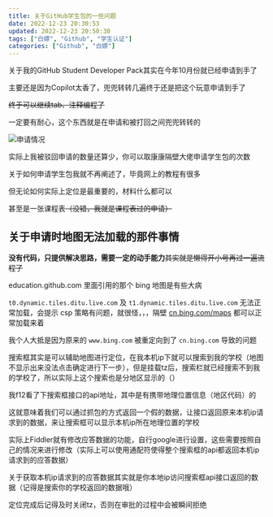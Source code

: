```yaml
---
title: 关于GitHub学生包的一些问题
date: 2022-12-23 20:30:53
updated: 2022-12-23 20:50:30
tags: ["白嫖", "Github", "学生认证"]
categories: ["Github", "白嫖"]
---
```

关于我的GitHub Student Developer Pack其实在今年10月份就已经申请到手了

主要还是因为Copilot太香了，兜兜转转几遍终于还是把这个玩意申请到手了

~~终于可以继续tab、注释编程了~~

一定要有耐心，这个东西就是在申请和被打回之间兜兜转转的

![申请情况](https://assets.tnxg.whitenuo.cn/images/article/2022/12/3bb2bd1361dc81fec124bb39421f6d0f.png)

实际上我被驳回申请的数量还算少，你可以取康康隔壁大佬申请学生包的次数

关于如何申请学生包我就不再阐述了，毕竟网上的教程有很多

但无论如何实际上定位是最重要的，材料什么都可以

甚至是一张课程表~~（没错，我就是课程表过的申请）~~

## 关于申请时地图无法加载的那件事情

**没有代码，只提供解决思路，需要一定的动手能力**~~其实就是懒得开小号再过一遍流程了~~

education.github.com 里面引用的那个 bing 地图是有些大病

`t0.dynamic.tiles.ditu.live.com` 及 `t1.dynamic.tiles.ditu.live.com` 无法正常加载，会提示 csp 策略有问题，就很怪，，，隔壁 [cn.bing.com/maps](https://cn.bing.com/maps) 都可以正常加载来着

我个人大抵是因为原来的 `www.bing.com` 被重定向到了 `cn.bing.com` 导致的问题

搜索框其实是可以辅助地图进行定位，在我本机ip下就可以搜索到我的学校（地图不显示出来没法点击确定进行下一步），但是挂载tz后，搜索栏就已经搜索不到我的学校了，所以实际上这个搜索也是分地区显示的（）

我f12看了下搜索框接口的api地址，其中是有携带地理位置信息（地区代码）的

这就意味着我们可以通过抓包的方式返回一个假的数据，让接口返回原来本机ip请求到的数据，来让搜索框可以显示本机ip所在地理位置的学校

实际上Fiddler就有修改应答数据的功能，自行google进行设置，这些需要按照自己的情况来进行修改（实际上可以使用通配符使得整个搜索框的api都返回本机ip请求到的应答数据）

关于获取本机ip请求到的应答数据其实就是你本地ip访问搜索框api接口返回的数据（记得是搜索你的学校返回的数据哦）

定位完成后记得及时关闭tz，否则在审批的过程中会被瞬间拒绝